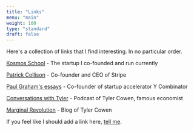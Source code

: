 ```yaml
---
title: "Links"
menu: "main"
weight: 100
type: "standard"
draft: false
---
```


Here's a collection of links that I find interesting. In no particular order.

[Kosmos School](https://kosmosschool.com) - The startup I co-founded and run currently

[Patrick Collison](https://patrickcollison.com/) - Co-founder and CEO of Stripe

[Paul Graham's essays](http://paulgraham.com/articles.html) - Co-founder of startup accelerator Y Combinator

[Conversations with Tyler](https://conversationswithtyler.com/) - Podcast of Tyler Cowen, famous economist

[Marginal Revolution](https://marginalrevolution.com/) - Blog of Tyler Cowen

If you feel like I should add a link here, [tell me](/about).


